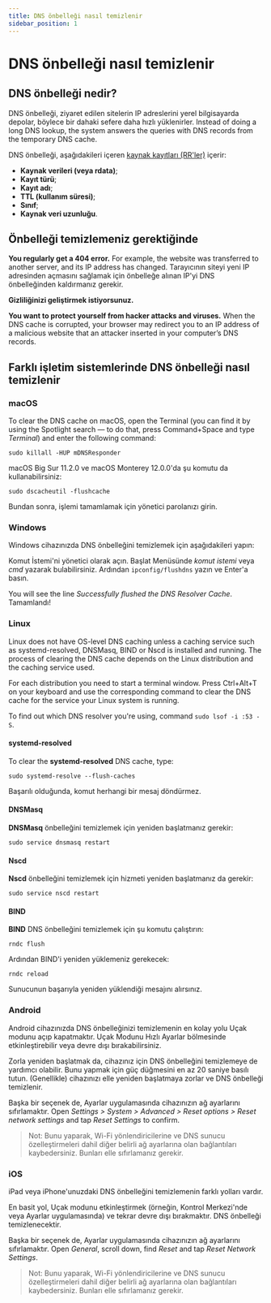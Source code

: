 ```yaml
---
title: DNS önbelleği nasıl temizlenir
sidebar_position: 1
---
```


# DNS önbelleği nasıl temizlenir

## DNS önbelleği nedir?

DNS önbelleği, ziyaret edilen sitelerin IP adreslerini yerel bilgisayarda depolar, böylece bir dahaki sefere daha hızlı yüklenirler. Instead of doing a long DNS lookup, the system answers the queries with DNS records from the temporary DNS cache.

DNS önbelleği, aşağıdakileri içeren [kaynak kayıtları (RR'ler)](https://en.wikipedia.org/wiki/Domain_Name_System#Resource_records) içerir:

* **Kaynak verileri (veya rdata)**;
* **Kayıt türü**;
* **Kayıt adı**;
* **TTL (kullanım süresi)**;
* **Sınıf**;
* **Kaynak veri uzunluğu**.

## Önbelleği temizlemeniz gerektiğinde

**You regularly get a 404 error.** For example, the website was transferred to another server, and its IP address has changed. Tarayıcının siteyi yeni IP adresinden açmasını sağlamak için önbelleğe alınan IP'yi DNS önbelleğinden kaldırmanız gerekir.

**Gizliliğinizi geliştirmek istiyorsunuz.**

**You want to protect yourself from hacker attacks and viruses.** When the DNS cache is corrupted, your browser may redirect you to an IP address of a malicious website that an attacker inserted in your computer’s DNS records.

## Farklı işletim sistemlerinde DNS önbelleği nasıl temizlenir

### macOS

To clear the DNS cache on macOS, open the Terminal (you can find it by using the Spotlight search — to do that, press Command+Space and type *Terminal*) and enter the following command:

`sudo killall -HUP mDNSResponder`

macOS Big Sur 11.2.0 ve macOS Monterey 12.0.0'da şu komutu da kullanabilirsiniz:

`sudo dscacheutil -flushcache`

Bundan sonra, işlemi tamamlamak için yönetici parolanızı girin.

### Windows

Windows cihazınızda DNS önbelleğini temizlemek için aşağıdakileri yapın:

Komut İstemi'ni yönetici olarak açın. Başlat Menüsünde *komut istemi* veya *cmd* yazarak bulabilirsiniz. Ardından `ipconfig/flushdns` yazın ve Enter'a basın.

You will see the line *Successfully flushed the DNS Resolver Cache*. Tamamlandı!

### Linux

Linux does not have OS-level DNS caching unless a caching service such as systemd-resolved, DNSMasq, BIND or Nscd is installed and running. The process of clearing the DNS cache depends on the Linux distribution and the caching service used.

For each distribution you need to start a terminal window. Press Ctrl+Alt+T on your keyboard and use the corresponding command to clear the DNS cache for the service your Linux system is running.

To find out which DNS resolver you're using, command `sudo lsof -i :53 -S`.

#### systemd-resolved

To clear the **systemd-resolved** DNS cache, type:

`sudo systemd-resolve --flush-caches`

Başarılı olduğunda, komut herhangi bir mesaj döndürmez.

#### DNSMasq

**DNSMasq** önbelleğini temizlemek için yeniden başlatmanız gerekir:

`sudo service dnsmasq restart`

#### Nscd

**Nscd** önbelleğini temizlemek için hizmeti yeniden başlatmanız da gerekir:

`sudo service nscd restart`

#### BIND

**BIND** DNS önbelleğini temizlemek için şu komutu çalıştırın:

`rndc flush`

Ardından BIND'i yeniden yüklemeniz gerekecek:

`rndc reload`

Sunucunun başarıyla yeniden yüklendiği mesajını alırsınız.

### Android

Android cihazınızda DNS önbelleğinizi temizlemenin en kolay yolu Uçak modunu açıp kapatmaktır. Uçak Modunu Hızlı Ayarlar bölmesinde etkinleştirebilir veya devre dışı bırakabilirsiniz.

Zorla yeniden başlatmak da, cihazınız için DNS önbelleğini temizlemeye de yardımcı olabilir. Bunu yapmak için güç düğmesini en az 20 saniye basılı tutun. (Genellikle) cihazınızı elle yeniden başlatmaya zorlar ve DNS önbelleği temizlenir.

Başka bir seçenek de, Ayarlar uygulamasında cihazınızın ağ ayarlarını sıfırlamaktır. Open *Settings > System > Advanced > Reset options > Reset network settings* and tap *Reset Settings* to confirm.

> Not: Bunu yaparak, Wi-Fi yönlendiricilerine ve DNS sunucu özelleştirmeleri dahil diğer belirli ağ ayarlarına olan bağlantıları kaybedersiniz. Bunları elle sıfırlamanız gerekir.

### iOS

iPad veya iPhone'unuzdaki DNS önbelleğini temizlemenin farklı yolları vardır.

En basit yol, Uçak modunu etkinleştirmek (örneğin, Kontrol Merkezi'nde veya Ayarlar uygulamasında) ve tekrar devre dışı bırakmaktır. DNS önbelleği temizlenecektir.

Başka bir seçenek de, Ayarlar uygulamasında cihazınızın ağ ayarlarını sıfırlamaktır. Open *General*, scroll down, find *Reset* and tap *Reset Network Settings*.

> Not: Bunu yaparak, Wi-Fi yönlendiricilerine ve DNS sunucu özelleştirmeleri dahil diğer belirli ağ ayarlarına olan bağlantıları kaybedersiniz. Bunları elle sıfırlamanız gerekir.